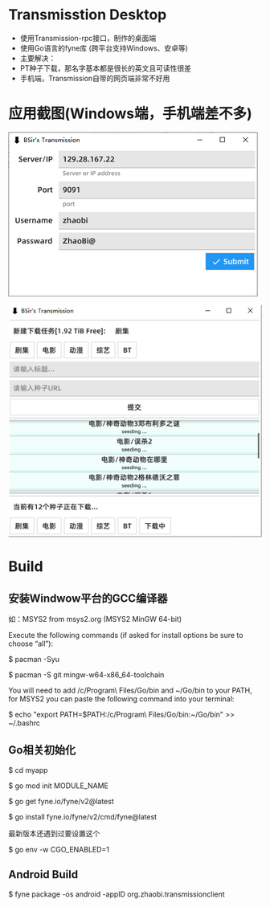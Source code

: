 # Transmisstion Desktop

* 使用Transmission-rpc接口，制作的桌面端
* 使用Go语言的fyne库 (跨平台支持Windows、安卓等)
* 主要解决：
* PT种子下载，那名字基本都是很长的英文且可读性很差
* 手机端，Transmission自带的网页端非常不好用

# 应用截图(Windows端，手机端差不多)

![Login](./img/welcome.png)

![main](./img/main.png)


# Build
## 安装Windwow平台的GCC编译器

如：MSYS2 from msys2.org (MSYS2 MinGW 64-bit)

Execute the following commands (if asked for install options be sure to choose “all”):

  $ pacman -Syu

  $ pacman -S git mingw-w64-x86_64-toolchain

You will need to add /c/Program\ Files/Go/bin and ~/Go/bin to your PATH, for MSYS2 you can paste the following command into your terminal:

  $ echo "export PATH=\$PATH:/c/Program\ Files/Go/bin:~/Go/bin" >> ~/.bashrc

## Go相关初始化

$ cd myapp

$ go mod init MODULE_NAME

$ go get fyne.io/fyne/v2@latest

$ go install fyne.io/fyne/v2/cmd/fyne@latest

最新版本还遇到过要设置这个

$ go env -w CGO_ENABLED=1

## Android Build

$ fyne package -os android -appID org.zhaobi.transmissionclient


